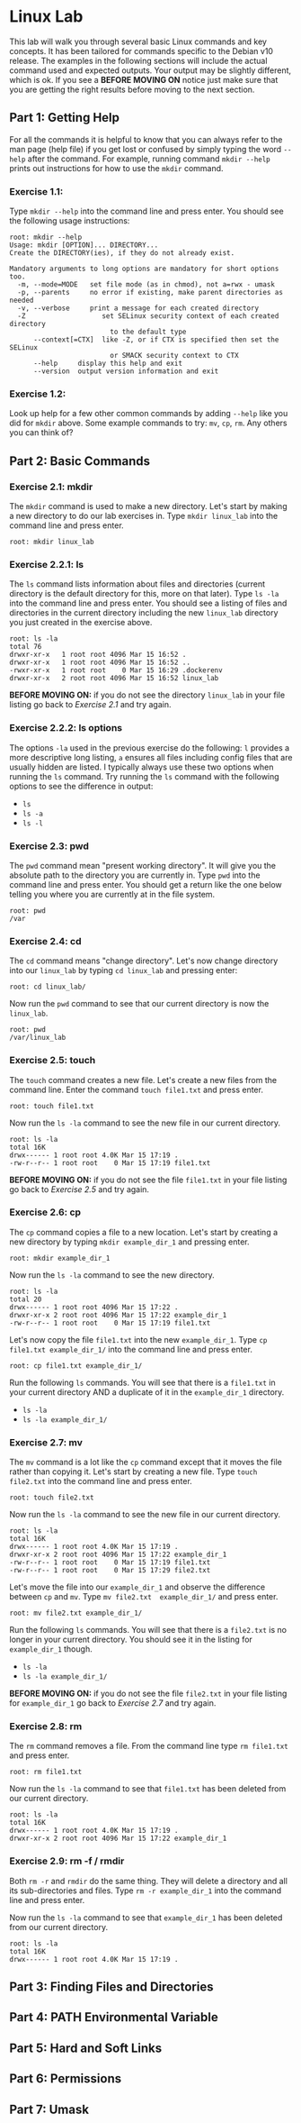 # Linux Lab

This lab will walk you through several basic Linux commands and key concepts. It has been tailored for commands specific 
to the Debian v10 release. The examples in the following sections will include the actual command used and expected 
outputs. Your output may be slightly different, which is ok. If you see a **BEFORE MOVING ON** notice just make sure 
that you are getting the right results before moving to the next section.

## Part 1: Getting Help

For all the commands it is helpful to know that you can always refer to the man page (help file) if you get lost or 
confused by simply typing the word `--help` after the command. For example, running command `mkdir --help` prints out 
instructions for how to use the `mkdir` command.

### Exercise 1.1:

Type `mkdir --help` into the command line and press enter. You should see the following usage instructions:

```commandline
root: mkdir --help
Usage: mkdir [OPTION]... DIRECTORY...
Create the DIRECTORY(ies), if they do not already exist.

Mandatory arguments to long options are mandatory for short options too.
  -m, --mode=MODE   set file mode (as in chmod), not a=rwx - umask
  -p, --parents     no error if existing, make parent directories as needed
  -v, --verbose     print a message for each created directory
  -Z                   set SELinux security context of each created directory
                         to the default type
      --context[=CTX]  like -Z, or if CTX is specified then set the SELinux
                         or SMACK security context to CTX
      --help     display this help and exit
      --version  output version information and exit
```

### Exercise 1.2:

Look up help for a few other common commands by adding `--help` like you did for `mkdir` above. Some example commands to 
try: `mv`, `cp`, `rm`. Any others you can think of?

## Part 2: Basic Commands

### Exercise 2.1: mkdir

The `mkdir` command is used to make a new directory. Let's start by making a new directory to do our lab exercises in. 
Type `mkdir linux_lab` into the command line and press enter.

```commandline
root: mkdir linux_lab
```

### Exercise 2.2.1: ls

The `ls` command lists information about files and directories (current directory is the default directory for this, 
more on that later). Type `ls -la` into the command line and press enter. You should see a listing of files and 
directories in the current directory including the new `linux_lab` directory you just created in the exercise above.

```commandline
root: ls -la
total 76
drwxr-xr-x   1 root root 4096 Mar 15 16:52 .
drwxr-xr-x   1 root root 4096 Mar 15 16:52 ..
-rwxr-xr-x   1 root root    0 Mar 15 16:29 .dockerenv
drwxr-xr-x   2 root root 4096 Mar 15 16:52 linux_lab
```

**BEFORE MOVING ON:** if you do not see the directory `linux_lab` in your file listing go back to *Exercise 2.1* and try 
again. 

### Exercise 2.2.2: ls options

The options `-la` used in the previous exercise do the following: `l` provides a more descriptive long listing, `a` 
ensures all files including config files that are usually hidden are listed. I typically always use these two options 
when running the `ls` command. Try running the `ls` command with the following options to see the difference in output:

- `ls`
- `ls -a`
- `ls -l`

### Exercise 2.3: pwd

The `pwd` command mean "present working directory". It will give you the absolute path to the directory you are 
currently in. Type `pwd` into the command line and press enter. You should get a return like the one below telling you
where you are currently at in the file system.

```commandline
root: pwd
/var
```

### Exercise 2.4: cd

The `cd` command means "change directory". Let's now change directory into our `linux_lab` by typing `cd linux_lab` and 
pressing enter:

```commandline
root: cd linux_lab/
```

Now run the `pwd` command to see that our current directory is now the `linux_lab`.

```commandline
root: pwd
/var/linux_lab
```

### Exercise 2.5: touch

The `touch` command creates a new file. Let's create a new files from the command line. Enter the command 
`touch file1.txt` and press enter.

```commandline
root: touch file1.txt
```

Now run the `ls -la` command to see the new file in our current directory.

```commandline
root: ls -la
total 16K
drwx------ 1 root root 4.0K Mar 15 17:19 .
-rw-r--r-- 1 root root    0 Mar 15 17:19 file1.txt
```

**BEFORE MOVING ON:** if you do not see the file `file1.txt` in your file listing go back to *Exercise 2.5* and try 
again. 

### Exercise 2.6: cp

The `cp` command copies a file to a new location. Let's start by creating a new directory by typing `mkdir example_dir_1`
and pressing enter.

```commandline
root: mkdir example_dir_1
```

Now run the `ls -la` command to see the new directory.

```commandline
root: ls -la
total 20
drwx------ 1 root root 4096 Mar 15 17:22 .
drwxr-xr-x 2 root root 4096 Mar 15 17:22 example_dir_1
-rw-r--r-- 1 root root    0 Mar 15 17:19 file1.txt
```

Let's now copy the file `file1.txt` into the new `example_dir_1`. Type `cp file1.txt example_dir_1/` into the command line 
and press enter.

```commandline
root: cp file1.txt example_dir_1/
```

Run the following `ls` commands. You will see that there is a `file1.txt` in your current directory AND a duplicate of
it in the `example_dir_1` directory.

- `ls -la`
- `ls -la example_dir_1/`

### Exercise 2.7: mv

The `mv` command is a lot like the `cp` command except that it moves the file rather than copying it. Let's start by
creating a new file. Type `touch file2.txt` into the command line and press enter. 

```commandline
root: touch file2.txt
```

Now run the `ls -la` command to see the new file in our current directory.

```commandline
root: ls -la
total 16K
drwx------ 1 root root 4.0K Mar 15 17:19 .
drwxr-xr-x 2 root root 4096 Mar 15 17:22 example_dir_1
-rw-r--r-- 1 root root    0 Mar 15 17:19 file1.txt
-rw-r--r-- 1 root root    0 Mar 15 17:29 file2.txt
```

Let's move the file into our `example_dir_1` and observe the difference between `cp` and `mv`. Type `mv file2.txt 
example_dir_1/` and press enter. 
 
```commandline
root: mv file2.txt example_dir_1/
```

Run the following `ls` commands. You will see that there is a `file2.txt` is no longer in your current directory. You 
should see it in the listing for `example_dir_1` though.

- `ls -la`
- `ls -la example_dir_1/`

**BEFORE MOVING ON:** if you do not see the file `file2.txt` in your file listing for `example_dir_1` go back to 
*Exercise 2.7* and try again.

### Exercise 2.8: rm

The `rm` command removes a file. From the command line type `rm file1.txt` and press enter.

```commandline
root: rm file1.txt
```

Now run the `ls -la` command to see that `file1.txt` has been deleted from our current directory.

```commandline
root: ls -la
total 16K
drwx------ 1 root root 4.0K Mar 15 17:19 .
drwxr-xr-x 2 root root 4096 Mar 15 17:22 example_dir_1
```

### Exercise 2.9: rm -f / rmdir

Both `rm -r` and `rmdir` do the same thing. They will delete a directory and all its sub-directories and files. Type
`rm -r example_dir_1` into the command line and press enter.

Now run the `ls -la` command to see that `example_dir_1` has been deleted from our current directory.

```commandline
root: ls -la
total 16K
drwx------ 1 root root 4.0K Mar 15 17:19 .
```

## Part 3: Finding Files and Directories

## Part 4: PATH Environmental Variable

## Part 5: Hard and Soft Links

## Part 6: Permissions

## Part 7: Umask